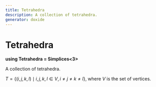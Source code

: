 ```yaml
---
title: Tetrahedra
description: A collection of tetrahedra.
generator: doxide
---
```



# Tetrahedra

**using Tetrahedra = Simplices&lt;3&gt;**



A collection of tetrahedra.

$T=\{(i,j,k,l) \mid i,j,k,l\in V, i\neq j\neq k\neq l\}$, where $V$ is the set of vertices.



